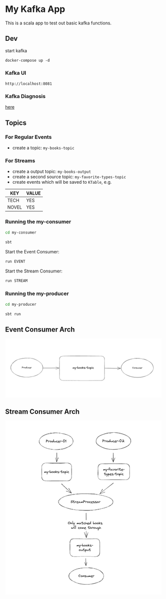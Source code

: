 # My Kafka App

This is a scala app to test out basic kafka functions.

## Dev

start kafka

```shell
docker-compose up -d
```

### Kafka UI

```
http://localhost:8081
```

### Kafka Diagnosis

[here](./docs/Kafka-Diagnosis.md)


## Topics

### For Regular Events

- create a topic: `my-books-topic`

### For Streams

- create a output topic: `my-books-output`
- create a second source topic: `my-favorite-types-topic`
- create events which will be saved to `KTable`, e.g.

| KEY | VALUE |
| ---- | ---- |
| TECH | YES |
| NOVEL| YES |

### Running the my-consumer

```bash
cd my-consumer
```

```bash
sbt
```

Start the Event Consumer:

```bash
run EVENT
```

Start the Stream Consumer:
```bash
run STREAM
```

### Running the my-producer

```bash
cd my-producer
```

```bash
sbt run
```

## Event Consumer Arch

![img](./docs/img/Event-Consumer-Arch.png)

## Stream Consumer Arch

![img](./docs/img/Sreaming-Arch.png)
